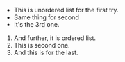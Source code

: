 - This is unordered list for the first try.
- Same thing for second
- It's the 3rd one.

1. And further, it is ordered list.
2. This is second one.
3. And this is for the last.
